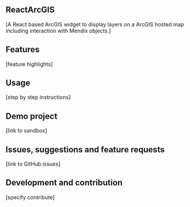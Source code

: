## ReactArcGIS
[A React based ArcGIS widget to display layers on a ArcGIS hosted map including interaction with Mendix objects.]

## Features
[feature highlights]

## Usage
[step by step instructions]

## Demo project
[link to sandbox]

## Issues, suggestions and feature requests
[link to GitHub issues]

## Development and contribution
[specify contribute]
